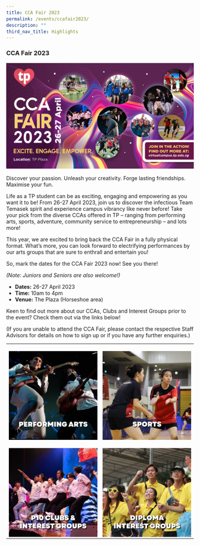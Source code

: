 ```yaml
---
title: CCA Fair 2023
permalink: /events/ccafair2023/
description: ""
third_nav_title: Highlights
---
```

### CCA Fair 2023

![](/images/Home/CCA%20Fair%202023.jpg)




Discover your passion. Unleash your creativity. Forge lasting friendships. Maximise your fun. 

Life as a TP student can be as exciting, engaging and empowering as you want it to be! From 26-27 April 2023, join us to discover the infectious Team Temasek spirit and experience campus vibrancy like never before! Take your pick from the diverse CCAs offered in TP – ranging from performing arts, sports, adventure, community service to entrepreneurship – and lots more! 

This year, we are excited to bring back the CCA Fair in a fully physical format. What’s more, you can look forward to electrifying performances by our arts groups that are sure to enthrall and entertain you! 

So, mark the dates for the CCA Fair 2023 now! See you there!

_(Note: Juniors and Seniors are also welcome!)_


* **Dates:** 26-27 April 2023
* **Time:** 10am to 4pm
* **Venue:** The Plaza (Horseshoe area)

Keen to find out more about our CCAs, Clubs and Interest Groups prior to the event? Check them out via the links below!


(If you are unable to attend the CCA Fair, please contact the respective Staff Advisors for details on how to sign up or if you have any further enquiries.)

<table>
    <tbody><tr>
        <td style="width:50%"><br> 
            <a href="/cca-and-student-groups/performing-arts/">
                <img src="/images/Buttons/Performing Arts v2.png" style="display:block;margin-left:auto;margin-right:auto;" alt="Arts">                
            </a>
        </td>
        <td style="width:50%"><br>
            <a href="/cca-and-student-groups/sports/">
                <img src="/images/Buttons/Sports v2.png" style="display:block;margin-left:auto;margin-right:auto;" alt="Sports">
                           </a>
        </td>
    </tr>
    <tr>
        <td style="width:50%"><br>
            <a href="/cca-and-student-groups/p10-and-interest-groups/p10-clubs/">
                <img src="/images/Buttons/P10 &amp; IG v2.png" style="display:block;margin-left:auto;margin-right:auto;" alt="P10IG">                
            </a>
        </td>
        <td style="width:50%"><br>
            <a href="/cca-and-student-groups/diploma-interest-groups/school-of-applied-science/">
                <img src="/images/Buttons/Diploma Interest Groups-01.png" style="display:block;margin-left:auto;margin-right:auto;" alt="SchoolIG">                
            </a>
        </td>
    </tr>
</tbody></table>